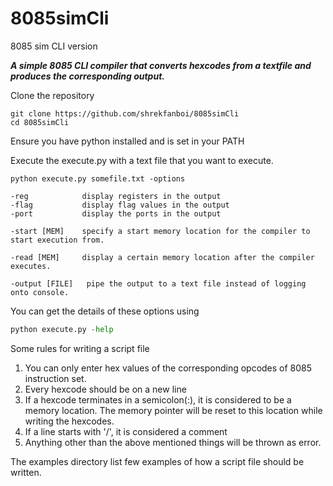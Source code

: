 # 8085simCli
8085 sim CLI version

***A simple 8085 CLI compiler that converts hexcodes from a textfile and produces the corresponding output.***



Clone the repository 


``` 
git clone https://github.com/shrekfanboi/8085simCli
cd 8085simCli
```

Ensure you have python installed and is set in your PATH

Execute the execute.py with a text file that you want to execute.

```
python execute.py somefile.txt -options

-reg            display registers in the output
-flag           display flag values in the output
-port           display the ports in the output

-start [MEM]    specify a start memory location for the compiler to start execution from.

-read [MEM]     display a certain memory location after the compiler executes.

-output [FILE]   pipe the output to a text file instead of logging onto console.

```

You can get the details of these options using

```python
python execute.py -help
```


Some rules for writing a script file

1. You can only enter hex values of the corresponding opcodes of 8085 instruction set.
2. Every hexcode should be on a new line
3. If a hexcode terminates in a semicolon(:), it is considered to be a memory location. The memory pointer will be reset to this location while writing the hexcodes.
4. If a line starts with '/', it is considered a comment
5. Anything other than the above mentioned things will be thrown as error.


The examples directory list few examples of how a script file should be written.

